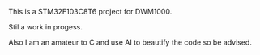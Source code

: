 This is a STM32F103C8T6 project for DWM1000.

Stil a work in progess.

Also I am an amateur to C and use AI to beautify the code so be advised.
